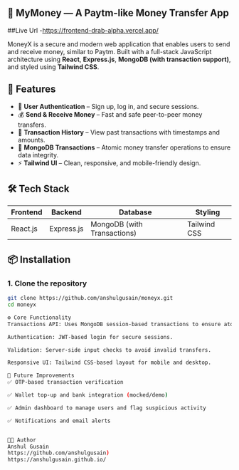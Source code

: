 ## 💸 MyMoney — A Paytm-like Money Transfer App
##Live Url -https://frontend-drab-alpha.vercel.app/

MoneyX is a secure and modern web application that enables users to send and receive money, similar to Paytm. Built with a full-stack JavaScript architecture using **React**, **Express.js**, **MongoDB (with transaction support)**, and styled using **Tailwind CSS**.

## 🚀 Features

- 🔐 **User Authentication** – Sign up, log in, and secure sessions.
- 💰 **Send & Receive Money** – Fast and safe peer-to-peer money transfers.
- 📜 **Transaction History** – View past transactions with timestamps and amounts.
- 🏦 **MongoDB Transactions** – Atomic money transfer operations to ensure data integrity.
- ⚡ **Tailwind UI** – Clean, responsive, and mobile-friendly design.

## 🛠️ Tech Stack

| Frontend       | Backend        | Database      | Styling        |
|----------------|----------------|----------------|----------------|
| React.js       | Express.js     | MongoDB (with Transactions) | Tailwind CSS  |

## 📦 Installation

### 1. Clone the repository

```bash
git clone https://github.com/anshulgusain/moneyx.git
cd moneyx

⚙️ Core Functionality
Transactions API: Uses MongoDB session-based transactions to ensure atomicity of balance transfers.

Authentication: JWT-based login for secure sessions.

Validation: Server-side input checks to avoid invalid transfers.

Responsive UI: Tailwind CSS-based layout for mobile and desktop.

🧪 Future Improvements
✅ OTP-based transaction verification

✅ Wallet top-up and bank integration (mocked/demo)

✅ Admin dashboard to manage users and flag suspicious activity

✅ Notifications and email alerts


🧑‍💻 Author
Anshul Gusain
https://github.com/anshulgusain)
https://anshulgusain.github.io/
